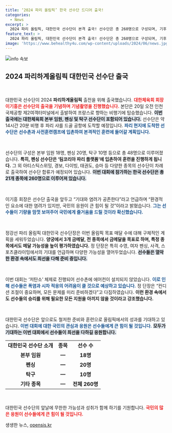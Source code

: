 ```yaml
---
title: ‘2024 파리 올림픽’ 한국 선수단 드디어 출국!
categories:
  - News
excerpt: >
  2024 파리 올림픽, 대한민국 선수단이 본격 출국! 선수단은 총 260명으로 구성되며, 기후 변수 속 기대와 염려 속에 금메달을 노리고 있습니다. 기대되는 메달 종목과 선수들의 다짐을 확인하세요!
feature_text: >
  2024 파리 올림픽, 대한민국 선수단이 본격 출국! 선수단은 총 260명으로 구성되며, 기후 변수 속 기대와 염려 속에 금메달을 노리고 있습니다. 기대되는 메달 종목과 선수들의 다짐을 확인하세요!
image: 'https://www.behealthy4u.com/wp-content/uploads/2024/06/news.jpg'
---
```


<p><img src="https://www.behealthy4u.com/wp-content/uploads/2024/06/news.jpg" alt="info 속보" /></p>

<h2 data-ke-size="size26">2024 파리하계올림픽 대한민국 선수단 출국</h2>

<p data-ke-size="size16">&nbsp;</p>

<p>대한민국 선수단이 2024 <b>파리하계올림픽</b> 출전을 위해 출국했습니다. <b><span style="color: #ee2323;">대한체육회 회장 이기흥은 선수단의 출국을 기념하며 기념촬영을 진행했습니다.</span></b> 본단은 20일 오전 인천국제공항 제2여객터미널에서 출발하여 프랑스로 향하는 비행기에 탑승했습니다. <b><span style="background-color: #21538527;">이번 출국에는 대한체육회 본부 임원, 펜싱 및 탁구 선수단이 포함되어 있습니다.</span></b> 선수단은 약 14시간 20분 비행 후 파리 샤를 드골 공항에 도착할 예정입니다. <b><span style="color: #1a5490;">파리 현지에 도착한 선수단은 선수촌과 사전훈련캠프에 입촌하여 본격적인 훈련에 들어갈 계획입니다.</span></b></p>

<p data-ke-size="size16">&nbsp;</p>

<p>선수단의 구성은 본부 임원 18명, 펜싱 20명, 탁구 10명 등으로 총 48명으로 이루어졌습니다. <b><span style="ee2323;">특히, 펜싱 선수단은 ‘팀코리아 파리 플랫폼’에 입촌하여 훈련을 진행하게 됩니다.</span></b> 그 외 아티스틱스위밍, 경보, 다이빙, 태권도, 승마 등 다양한 종목의 선수단이 차례로 출국하여 선수단 합류가 예정되어 있습니다. <b><span style="background-color: #21538527;">이번 대회에 참가하는 한국 선수단은 총 21개 종목에 260명으로 이루어져 있습니다.</span></b> </p>

<p data-ke-size="size16">&nbsp;</p>

<p>이기흥 회장은 선수단 출국을 앞두고 “기대와 염려가 공존한다”라고 언급하며 “환경적인 요소에 대한 염려가 있지만, 국민의 응원이 큰 힘이 될 것”이라고 밝혔습니다. <b><span style="color: #1a5490;">그는 선수들이 기량을 맘껏 보여주어 국민에게 즐거움을 드릴 것이라 확신했습니다.</span></b> </p>

<p data-ke-size="size16">&nbsp;</p>

<p>정강선 파리 올림픽 대한민국 선수단장은 이번 올림픽 목표 매달 수에 대해 구체적인 계획을 세워두었습니다. <b><span style="ee2323;">양궁에서 3개 금메달, 전 종목에서 금메달을 목표로 하며, 특정 종목에서도 메달 가능성을 높이 평가하였습니다.</span></b> 정 단장은 특히 수영, 여자 펜싱, 사격, 스포츠클라이밍에서의 기대를 언급하며 다양한 가능성을 열어두었습니다. <b><span style="background-color: #21538527;">선수들은 열악한 환경 속에서도 최선을 다해 준비 중입니다.</span></b> </p>

<p data-ke-size="size16">&nbsp;</p>

<p>이번 대회는 ‘저탄소’ 체제로 진행되어 선수촌에 에어컨이 설치되지 않았습니다. <b><span style="color: #1a5490;">이로 인해 선수들은 폭염과 시차 적응의 어려움이 클 것으로 예상하고 있습니다.</span></b> 정 단장은 “컨디션 조절이 중요하며, 모든 문제를 미리 준비하겠다”고 다짐하였습니다. <b><span style="ee2323;">이런 환경 속에서도 선수들의 승리를 위해 필요한 모든 지원을 아끼지 않을 것이라고 강조했습니다.</span></b> </p>

<p data-ke-size="size16">&nbsp;</p>

<p>대한민국 선수단은 앞으로도 철저한 준비와 훈련으로 올림픽에서의 성과를 기대하고 있습니다. <b><span style="color: #1a5490;">이번 대회에 대한 국민의 관심과 응원은 선수들에게 큰 힘이 될 것입니다.</span></b> <b><span style="background-color: #21538527;">모두가 기대하는 이번 대회에서 선수들이 최선을 다하길 응원합니다.</span></b> </p>

<table style="width:100%;">
<tr>
<td style="text-align: center; height: 17px;"><b>대한민국 선수단 소개</b></td>
<td style="text-align: center; height: 17px;"><b>종목</b></td>
<td style="text-align: center; height: 17px;"><b>선수 수</b></td>
</tr>
<tr>
<td style="text-align: center; height: 17px;"><b>본부 임원</b></td>
<td style="text-align: center; height: 17px;"><b>—</b></td>
<td style="text-align: center; height: 17px;"><b>18명</b></td>
</tr>
<tr>
<td style="text-align: center; height: 17px;"><b>펜싱</b></td>
<td style="text-align: center; height: 17px;"><b>—</b></td>
<td style="text-align: center; height: 17px;"><b>20명</b></td>
</tr>
<tr>
<td style="text-align: center; height: 17px;"><b>탁구</b></td>
<td style="text-align: center; height: 17px;"><b>—</b></td>
<td style="text-align: center; height: 17px;"><b>10명</b></td>
</tr>
<tr>
<td style="text-align: center; height: 17px;"><b>기타 종목</b></td>
<td style="text-align: center; height: 17px;"><b>—</b></td>
<td style="text-align: center; height: 17px;"><b>전체 260명</b></td>
</tr>
</table>

<p data-ke-size="size16">&nbsp;</p>

<p>대한민국 선수단의 앞날에 무한한 가능성과 성취가 함께 하기를 기원합니다. <b><span style="color: #ee2323;">국민의 많은 응원이 선수들에게 큰 힘이 될 것입니다.</span></b></p>
생생한 뉴스, <a href="https://opensis.kr" rel="dofollow">opensis.kr</a>


